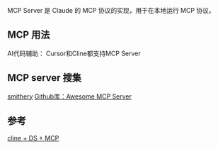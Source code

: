 
MCP Server 是 Claude 的 MCP 协议的实现，用于在本地运行 MCP 协议。

## MCP 用法

AI代码辅助： Cursor和Cline都支持MCP Server

## MCP server 搜集

[smithery](https://smithery.ai/)
[Github库：Awesome MCP Server](https://github.com/appcypher/awesome-mcp-servers?tab=readme-ov-file)

## 参考

[cline + DS + MCP](https://mp.weixin.qq.com/s/PuHwfJk3EZv8eR4y10EAvQ)

